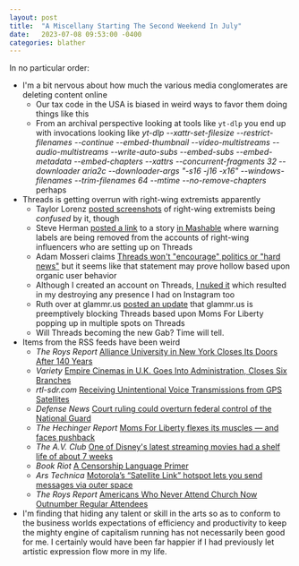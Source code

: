 ```yaml
---
layout: post
title:  "A Miscellany Starting The Second Weekend In July"
date:   2023-07-08 09:53:00 -0400
categories: blather
---
```

In no particular order:

* I'm a bit nervous about how much the various media conglomerates are deleting content online
  * Our tax code in the USA is biased in weird ways to favor them doing things like this
  * From an archival perspective looking at tools like `yt-dlp` you end up with invocations looking like *yt-dlp --xattr-set-filesize --restrict-filenames --continue --embed-thumbnail --video-multistreams --audio-multistreams --write-auto-subs --embed-subs --embed-metadata --embed-chapters --xattrs --concurrent-fragments 32 --downloader aria2c --downloader-args "-s16 -j16 -x16" --windows-filenames --trim-filenames 64 --mtime --no-remove-chapters* perhaps
* Threads is getting overrun with right-wing extremists apparently
  * Taylor Lorenz [posted screenshots](https://mastodon.social/@taylorlorenz/110675339989968302) of right-wing extremists being *confused* by it, though
  * Steve Herman [posted a link](https://journa.host/@w7voa/110674927731088308) to a story [in Mashable](https://mashable.com/article/threads-false-information-label-donald-trump-jr-error) where warning labels are being removed from the accounts of right-wing influencers who are setting up on Threads
  * Adam Mosseri claims [Threads won't "encourage" politics or "hard news"](https://techhub.social/@Techmeme/110674284274327762) but it seems like that statement may prove hollow based upon organic user behavior
  * Although I created an account on Threads, [I nuked it](https://ubuntu.social/@alpacaherder/110674058853084466) which resulted in my destroying any presence I had on Instagram too
  * Ruth over at glammr.us [posted an update](https://glammr.us/@platypus/110672719513626758) that glammr.us is preemptively blocking Threads based upon Moms For Liberty popping up in multiple spots on Threads
  * Will Threads becoming the new Gab?  Time will tell.
* Items from the RSS feeds have been weird
  * *The Roys Report* [Alliance University in New York Closes Its Doors After 140 Years](https://julieroys.com/alliance-university-in-new-york-closes-its-doors-after-140-years/)
  * *Variety* [Empire Cinemas in U.K. Goes Into Administration, Closes Six Branches](https://variety.com/2023/film/global/empire-cinemas-administration-branches-closing-1235663955/)
  * *rtl-sdr.com* [Receiving Unintentional Voice Transmissions from GPS Satellites](https://www.rtl-sdr.com/receiving-unintentional-voice-transmissions-from-gps-satellites/)
  * *Defense News* [Court ruling could overturn federal control of the National Guard](https://www.defensenews.com/news/your-army/2023/07/06/court-ruling-could-overturn-federal-control-of-the-national-guard/)
  * *The Hechinger Report* [Moms For Liberty flexes its muscles — and faces pushback](https://hechingerreport.org/moms-for-liberty-flexes-its-muscles-and-faces-pushback/)
  * *The A.V. Club* [One of Disney's latest streaming movies had a shelf life of about 7 weeks](https://www.avclub.com/disney-plus-removes-crater-film-after-just-7-weeks-1850605964)
  * *Book Riot* [A Censorship Language Primer](https://bookriot.com/a-censorship-language-primer/)
  * *Ars Technica* [Motorola’s “Satellite Link” hotspot lets you send messages via outer space](https://arstechnica.com/gadgets/2023/06/motorolas-satellite-link-hotspot-lets-you-send-messages-via-outer-space/)
  * *The Roys Report* [Americans Who Never Attend Church Now Outnumber Regular Attendees](https://julieroys.com/americans-who-never-attend-church-now-outnumber-regular-attendees/)
* I'm finding that hiding any talent or skill in the arts so as to conform to the business worlds expectations of efficiency and productivity to keep the mighty engine of capitalism running has not necessarily been good for me.  I certainly would have been far happier if I had previously let artistic expression flow more in my life.
